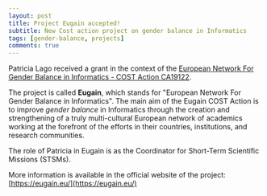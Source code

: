 ```yaml
---
layout: post
title: Project Eugain accepted!
subtitle: New Cost action project on gender balance in Informatics
tags: [gender-balance, projects]
comments: true
---
```


Patricia Lago received a grant in the context of the [European Network For Gender Balance in Informatics - COST Action CA19122](https://www.cost.eu/actions/CA19122/#tabs|Name:overview).

The project is called **Eugain**, which stands for "European Network For Gender Balance in Informatics".
The main aim of the Eugain COST Action is to improve *gender balance* in Informatics through the creation and strengthening of a truly multi-cultural European network of academics working at the forefront of the efforts in their countries, institutions, and research communities.

The role of Patricia in Eugain is as the Coordinator for Short-Term Scientific Missions (STSMs).

More information is available in the official website of the project: [https://eugain.eu/](https://eugain.eu/)